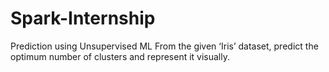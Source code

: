 # Spark-Internship
Prediction using Unsupervised ML From the given ‘Iris’ dataset, predict the optimum number of clusters and represent it visually.
